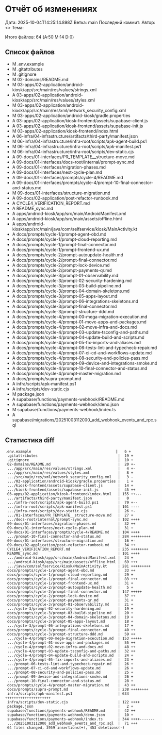 # Отчёт об изменениях
Дата: 2025-10-04T14:25:14.898Z
Ветка: main
Последний коммит: 
Автор:  <>
Тема: 

Итого файлов: 64 (A:50 M:14 D:0)

## Список файлов
- M	.env.example
- M	.gitattributes
- M	.gitignore
- M	02-domains/README.md
- M	03-apps/02-application/android-kiosk/app/src/main/res/values/strings.xml
- A	03-apps/02-application/android-kiosk/app/src/main/res/values/styles.xml
- M	03-apps/02-application/android-kiosk/app/src/main/res/xml/network_security_config.xml
- M	03-apps/02-application/android-kiosk/gradle.properties
- A	03-apps/02-application/kiosk-frontend/assets/supabase-client.js
- A	03-apps/02-application/kiosk-frontend/assets/supabase-init.js
- M	03-apps/02-application/kiosk-frontend/index.html
- A	06-infra/04-infrastructure/artifacts/third-party/manifest.json
- M	06-infra/04-infrastructure/infra-root/scripts/apk-agent-build.ps1
- M	06-infra/04-infrastructure/infra-root/scripts/apk-manifest.ps1
- M	06-infra/04-infrastructure/infra-root/scripts/dev-static.cjs
- A	09-docs/01-interfaces/PR_TEMPLATE__structure-move.md
- A	09-docs/01-interfaces/docs-root/internal/prompt-sync.md
- A	09-docs/01-interfaces/migration-phases.md
- A	09-docs/01-interfaces/next-cycle-plan.md
- A	09-docs/01-interfaces/prompts/cycle-4/README.md
- A	09-docs/01-interfaces/prompts/cycle-4/prompt-10-final-connector-and-status.md
- M	09-docs/01-interfaces/structure-migration.md
- A	09-docs/02-application/post-refactor-runbook.md
- A	CYCLE4_VERIFICATION_REPORT.md
- A	README_sync.md
- A	apps/android-kiosk/app/src/main/AndroidManifest.xml
- A	apps/android-kiosk/app/src/main/assets/offline.html
- A	apps/android-kiosk/app/src/main/java/com/selfservice/kiosk/MainActivity.kt
- A	docs/prompts/cycle-1/prompt-agent-obd.md
- A	docs/prompts/cycle-1/prompt-cloud-reporting.md
- A	docs/prompts/cycle-1/prompt-final-connector.md
- A	docs/prompts/cycle-1/prompt-frontend-ux.md
- A	docs/prompts/cycle-2/prompt-autoupdate-health.md
- A	docs/prompts/cycle-2/prompt-final-connector.md
- A	docs/prompts/cycle-2/prompt-lock-device.md
- A	docs/prompts/cycle-2/prompt-payments-qr.md
- A	docs/prompts/cycle-3/prompt-01-observability.md
- A	docs/prompts/cycle-3/prompt-02-security-hardening.md
- A	docs/prompts/cycle-3/prompt-03-build-pipeline.md
- A	docs/prompts/cycle-3/prompt-04-domain-skeletons.md
- A	docs/prompts/cycle-3/prompt-05-apps-layout.md
- A	docs/prompts/cycle-3/prompt-06-integrations-skeletons.md
- A	docs/prompts/cycle-3/prompt-final-connector.md
- A	docs/prompts/cycle-3/prompt-structure-ddd.md
- A	docs/prompts/cycle-4/prompt-00-mega-migration-execution.md
- A	docs/prompts/cycle-4/prompt-01-move-apps-and-packages.md
- A	docs/prompts/cycle-4/prompt-02-move-infra-and-docs.md
- A	docs/prompts/cycle-4/prompt-03-update-tsconfig-and-paths.md
- A	docs/prompts/cycle-4/prompt-04-update-build-and-scripts.md
- A	docs/prompts/cycle-4/prompt-05-fix-imports-and-aliases.md
- A	docs/prompts/cycle-4/prompt-06-tests-lint-and-typecheck-repair.md
- A	docs/prompts/cycle-4/prompt-07-ci-cd-and-workflows-update.md
- A	docs/prompts/cycle-4/prompt-08-security-and-policies-pass.md
- A	docs/prompts/cycle-4/prompt-09-device-and-integrations-smoke.md
- A	docs/prompts/cycle-4/prompt-10-final-connector-and-status.md
- A	docs/prompts/cycle-4/prompt-master-migration.md
- A	docs/prompts/supra-prompt.md
- A	infra/scripts/apk-manifest.ps1
- A	infra/scripts/dev-static.cjs
- M	package.json
- A	supabase/functions/payments-webhook/README.md
- A	supabase/functions/payments-webhook/deno.json
- M	supabase/functions/payments-webhook/index.ts
- A	supabase/migrations/20251003112000_add_webhook_events_and_rpc.sql

## Статистика diff
```
.env.example                                       |   6 +
 .gitattributes                                     |  19 +
 .gitignore                                         |  10 +
 02-domains/README.md                               |  20 +-
 .../app/src/main/res/values/strings.xml            |   4 +-
 .../app/src/main/res/values/styles.xml             |   8 +
 .../src/main/res/xml/network_security_config.xml   |   3 -
 .../02-application/android-kiosk/gradle.properties |   1 +
 .../kiosk-frontend/assets/supabase-client.js       |  14 +
 .../kiosk-frontend/assets/supabase-init.js         |  45 ++
 03-apps/02-application/kiosk-frontend/index.html   | 155 ++---
 .../artifacts/third-party/manifest.json            |   0
 .../infra-root/scripts/apk-agent-build.ps1         |  79 +--
 .../infra-root/scripts/apk-manifest.ps1            | 101 ----
 .../infra-root/scripts/dev-static.cjs              |  26 +-
 .../01-interfaces/PR_TEMPLATE__structure-move.md   |  27 +
 .../docs-root/internal/prompt-sync.md              | 102 ++++
 09-docs/01-interfaces/migration-phases.md          |  32 ++
 09-docs/01-interfaces/next-cycle-plan.md           |  31 +
 09-docs/01-interfaces/prompts/cycle-4/README.md    | 104 ++++
 .../prompt-10-final-connector-and-status.md        | 284 +++++++++
 09-docs/01-interfaces/structure-migration.md       |  16 +-
 09-docs/02-application/post-refactor-runbook.md    |  34 ++
 CYCLE4_VERIFICATION_REPORT.md                      | 235 ++++++++
 README_sync.md                                     | 101 ++++
 .../android-kiosk/app/src/main/AndroidManifest.xml |  24 +
 .../android-kiosk/app/src/main/assets/offline.html |  69 +++
 .../java/com/selfservice/kiosk/MainActivity.kt     | 281 +++++++++
 docs/prompts/cycle-1/prompt-agent-obd.md           |  33 ++
 docs/prompts/cycle-1/prompt-cloud-reporting.md     |  29 +
 docs/prompts/cycle-1/prompt-final-connector.md     |  83 +++
 docs/prompts/cycle-1/prompt-frontend-ux.md         |  31 +
 docs/prompts/cycle-2/prompt-autoupdate-health.md   |   5 +
 docs/prompts/cycle-2/prompt-final-connector.md     | 147 +++++
 docs/prompts/cycle-2/prompt-lock-device.md         |  37 ++
 docs/prompts/cycle-2/prompt-payments-qr.md         |  31 +
 docs/prompts/cycle-3/prompt-01-observability.md    |  21 +
 .../cycle-3/prompt-02-security-hardening.md        |  19 +
 docs/prompts/cycle-3/prompt-03-build-pipeline.md   |  20 +
 docs/prompts/cycle-3/prompt-04-domain-skeletons.md |  19 +
 docs/prompts/cycle-3/prompt-05-apps-layout.md      |  18 +
 .../cycle-3/prompt-06-integrations-skeletons.md    |  17 +
 docs/prompts/cycle-3/prompt-final-connector.md     |  40 ++
 docs/prompts/cycle-3/prompt-structure-ddd.md       |  59 ++
 .../cycle-4/prompt-00-mega-migration-execution.md  | 153 +++++
 .../cycle-4/prompt-01-move-apps-and-packages.md    |  55 ++
 .../cycle-4/prompt-02-move-infra-and-docs.md       |  48 ++
 .../cycle-4/prompt-03-update-tsconfig-and-paths.md |  32 ++
 .../cycle-4/prompt-04-update-build-and-scripts.md  |  24 +
 .../cycle-4/prompt-05-fix-imports-and-aliases.md   |  23 +
 .../prompt-06-tests-lint-and-typecheck-repair.md   |  26 +
 .../prompt-07-ci-cd-and-workflows-update.md        |  26 +
 .../prompt-08-security-and-policies-pass.md        |  25 +
 .../prompt-09-device-and-integrations-smoke.md     |  26 +
 .../prompt-10-final-connector-and-status.md        |  28 +
 docs/prompts/cycle-4/prompt-master-migration.md    |  43 ++
 docs/prompts/supra-prompt.md                       | 238 ++++++++
 infra/scripts/apk-manifest.ps1                     | 634 +++++++++++++++++++++
 infra/scripts/dev-static.cjs                       | 122 ++++
 package.json                                       |   2 +
 supabase/functions/payments-webhook/README.md      |  42 ++
 supabase/functions/payments-webhook/deno.json      |  10 +
 supabase/functions/payments-webhook/index.ts       | 344 ++++-------
 .../20251003112000_add_webhook_events_and_rpc.sql  |  71 +++
 64 files changed, 3959 insertions(+), 453 deletions(-)
```